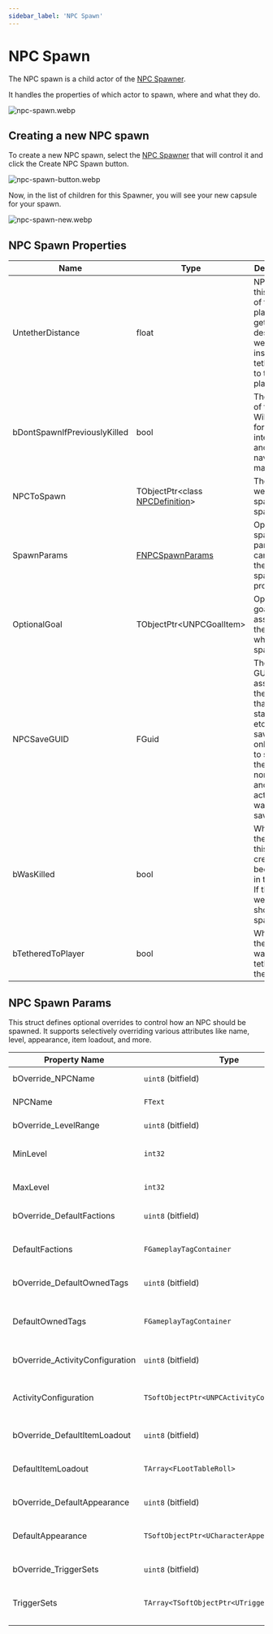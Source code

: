 ```yaml
---
sidebar_label: 'NPC Spawn'
---
```


# NPC Spawn

The NPC spawn is a child actor of the [NPC Spawner](./index.md).

It handles the properties of which actor to spawn, where and what they do.

![npc-spawn.webp](//img/pro/npcs/npc-spawners/npc-spawn.webp)

## Creating a new NPC spawn

To create a new NPC spawn, select the [NPC Spawner](./index.md) that will control it and click the Create NPC Spawn button.

![npc-spawn-button.webp](?/img/pro/npcs/npc-spawners/npc-spawn-button.webp)

Now, in the list of children for this Spawner, you will see your new capsule for your spawn.

![npc-spawn-new.webp](//img/pro/npcs/npc-spawners/npc-spawn-new.webp)

## NPC Spawn Properties

| Name                         | Type                                             | Description                                                                                                                                                       |
|------------------------------|--------------------------------------------------|-------------------------------------------------------------------------------------------------------------------------------------------------------------------|
| UntetherDistance             | float                                            | NPCs within this range of the player wont get despawned; we'll instead tether them to the player                                                                  |
| bDontSpawnIfPreviouslyKilled | bool                                             | The name of this NPC. Will be used for the interaction and navigation markers.                                                                                    |
| NPCToSpawn                   | TObjectPtr\<class [NPCDefinition](../index.md)\> | The NPC we want the spawn to spawn in                                                                                                                             |
| SpawnParams                  | [FNPCSpawnParams](npc-spawn.md#npc-spawn-params) | Optional spawn params we can use in the spawning process                                                                                                          |
| OptionalGoal                 | TObjectPtr\<UNPCGoalItem\>                       | Optional goal to assign to the NPC when it spawns in                                                                                                              |
| NPCSaveGUID                  | FGuid                                            | The save GUID to assign to the NPC, so that its stats, items, etc are saved. You only need to set this if the NPC is non-unique and you actually want it to save. |
| bWasKilled                   | bool                                             | Whether the NPC this spawn created has been killed in the past. If they were we shouldn't spawn them                                                              |
| bTetheredToPlayer            | bool                                             | Whether the NPC was tethered to the player                                                                                                                        |


## NPC Spawn Params

This struct defines optional overrides to control how an NPC should be spawned. It supports selectively overriding various attributes like name, level, appearance, item loadout, and more.

| Property Name                   | Type                                        | Description                                                                                                                |
|---------------------------------|---------------------------------------------|----------------------------------------------------------------------------------------------------------------------------|
| bOverride_NPCName               | `uint8` (bitfield)                          | Whether to override the default NPC name.                                                                                  |
| NPCName                         | `FText`                                     | The name to give the NPC if `bOverride_NPCName` is enabled.                                                                |
| bOverride_LevelRange            | `uint8` (bitfield)                          | Whether to override the default NPC level range.                                                                           |
| MinLevel                        | `int32`                                     | The minimum level the NPC can spawn at, if `bOverride_LevelRange` is enabled.                                              |
| MaxLevel                        | `int32`                                     | The maximum level the NPC can spawn at, if `bOverride_LevelRange` is enabled.                                              |
| bOverride_DefaultFactions       | `uint8` (bitfield)                          | Whether to override the NPC's default factions.                                                                            |
| DefaultFactions                 | `FGameplayTagContainer`                     | The factions this NPC should belong to by default if `bOverride_DefaultFactions` is enabled.                               |
| bOverride_DefaultOwnedTags      | `uint8` (bitfield)                          | Whether to override the tags the NPC owns by default.                                                                      |
| DefaultOwnedTags                | `FGameplayTagContainer`                     | Tags the NPC will have on spawn (e.g., `State.Invulnerable` or `LockMovement`) if `bOverride_DefaultOwnedTags` is enabled. |
| bOverride_ActivityConfiguration | `uint8` (bitfield)                          | Whether to override the default activity configuration.                                                                    |
| ActivityConfiguration           | `TSoftObjectPtr<UNPCActivityConfiguration>` | The activity configuration that defines the NPC's behavior and schedule, if `bOverride_ActivityConfiguration` is enabled.  |
| bOverride_DefaultItemLoadout    | `uint8` (bitfield)                          | Whether to override the default items the NPC spawns with.                                                                 |
| DefaultItemLoadout              | `TArray<FLootTableRoll>`                    | The items to give the NPC at spawn if `bOverride_DefaultItemLoadout` is enabled.                                           |
| bOverride_DefaultAppearance     | `uint8` (bitfield)                          | Whether to override the NPC's default appearance.                                                                          |
| DefaultAppearance               | `TSoftObjectPtr<UCharacterAppearanceBase>`  | The visual appearance of the NPC if `bOverride_DefaultAppearance` is enabled.                                              |
| bOverride_TriggerSets           | `uint8` (bitfield)                          | Whether to override the trigger sets assigned to the NPC.                                                                  |
| TriggerSets                     | `TArray<TSoftObjectPtr<UTriggerSet>>`       | A list of trigger sets the NPC should use if `bOverride_TriggerSets` is enabled.                                           |

